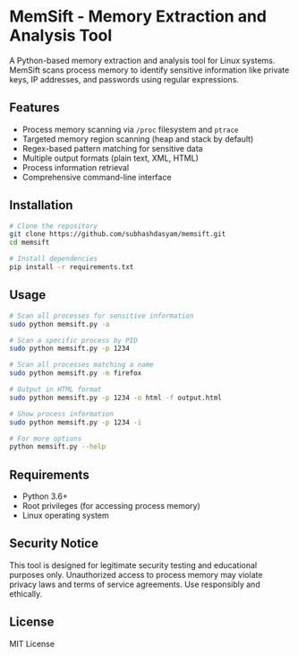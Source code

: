 # MemSift - Memory Extraction and Analysis Tool

A Python-based memory extraction and analysis tool for Linux systems. MemSift scans process memory to identify sensitive information like private keys, IP addresses, and passwords using regular expressions.

## Features

- Process memory scanning via `/proc` filesystem and `ptrace`
- Targeted memory region scanning (heap and stack by default)
- Regex-based pattern matching for sensitive data
- Multiple output formats (plain text, XML, HTML)
- Process information retrieval
- Comprehensive command-line interface

## Installation

```bash
# Clone the repository
git clone https://github.com/subhashdasyam/memsift.git
cd memsift

# Install dependencies
pip install -r requirements.txt
```

## Usage

```bash
# Scan all processes for sensitive information
sudo python memsift.py -a

# Scan a specific process by PID
sudo python memsift.py -p 1234

# Scan all processes matching a name
sudo python memsift.py -m firefox

# Output in HTML format
sudo python memsift.py -p 1234 -o html -f output.html

# Show process information
sudo python memsift.py -p 1234 -i

# For more options
python memsift.py --help
```

## Requirements

- Python 3.6+
- Root privileges (for accessing process memory)
- Linux operating system

## Security Notice

This tool is designed for legitimate security testing and educational purposes only. Unauthorized access to process memory may violate privacy laws and terms of service agreements. Use responsibly and ethically.

## License

MIT License
